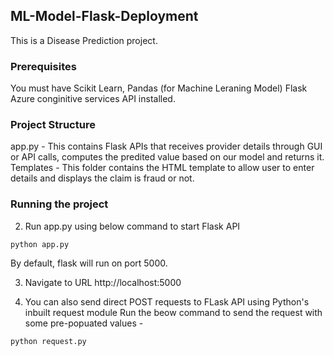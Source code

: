 ## ML-Model-Flask-Deployment
This is a Disease Prediction project.

### Prerequisites
You must have Scikit Learn, Pandas (for Machine Leraning Model) Flask Azure conginitive services API installed.

### Project Structure
 app.py - This contains Flask APIs that receives provider details through GUI or API calls, computes the predited value based on our model and returns it.
 Templates - This folder contains the HTML template to allow user to enter details and displays the claim is fraud or not.

### Running the project

2. Run app.py using below command to start Flask API
```
python app.py
```
By default, flask will run on port 5000.

3. Navigate to URL http://localhost:5000



4. You can also send direct POST requests to FLask API using Python's inbuilt request module
Run the beow command to send the request with some pre-popuated values -
```
python request.py
```

